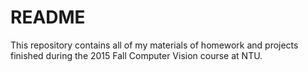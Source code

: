 # README #

This repository contains all of my materials of homework and projects finished during the 2015 Fall Computer Vision course at NTU.